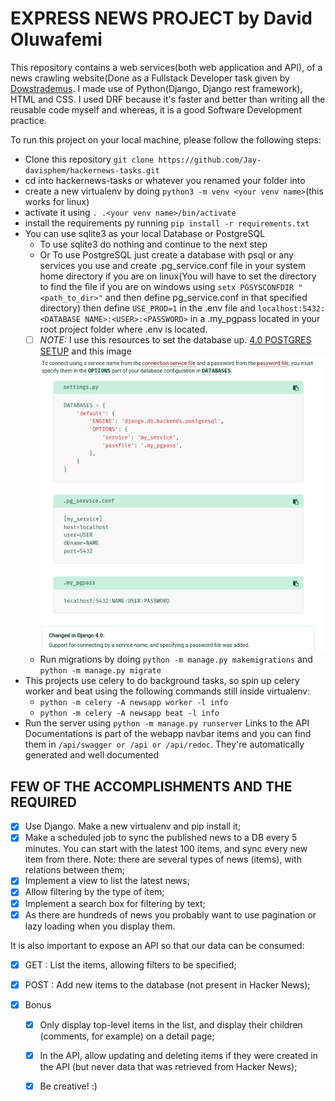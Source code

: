 # EXPRESS NEWS PROJECT by David Oluwafemi 

This repository contains a web services(both web application and API), of a news crawling website(Done as a Fullstack Developer task given by [Dowstrademus](https://www.drattraderapp.com/).
I made use of Python(Django, Django rest framework), HTML and CSS. I used DRF because it's faster and better than writing all the reusable code myself and whereas, it is a good Software Development practice. 

To run this project on your local machine, please follow the following steps:

* Clone this repository ```git clone https://github.com/Jay-davisphem/hackernews-tasks.git```
* cd into hackernews-tasks or whatever you renamed your folder into
* create a new virtualenv by doing ```python3 -m venv <your venv name>```(this works for linux)
* activate it using ```. .<your venv name>/bin/activate```
* install the requirements py running ```pip install -r requirements.txt```
* You can use sqlite3 as your local Database or PostgreSQL
  * To use sqlite3 do nothing and continue to the next step
  * Or To use PostgreSQL just create a database with psql or any services you use and create .pg_service.conf file in your system home directory if you are on linux(You will have to set the directory to find the file if you are on windows using ```setx PGSYSCONFDIR "<path_to_dir>"``` and then define pg_service.conf in that specified directory) then define ```USE_PROD=1``` in the .env file and ```localhost:5432:<DATABASE NAME>:<USER>:<PASSWORD>``` in a .my_pgpass located in your root project folder where .env is located.
  - [ ] *NOTE:* I use this resources to set the database up. [4.0 POSTGRES SETUP](https://docs.djangoproject.com/en/4.0/ref/databases/#postgresql-notes) and this image
  ![POSTGRES SETTING IMAGE](/static/img/database_guide.png)
  * Run migrations by doing ```python -m manage.py makemigrations``` and ```python -m manage.py migrate```
* This projects use celery to do background tasks, so spin up celery worker and beat using the following commands still inside virtualenv:
  * ```python -m celery -A newsapp worker -l info```
  * ```python -m celery -A newsapp beat -l info```
* Run the server using ```python -m manage.py runserver```
Links to the API Documentations is part of the webapp navbar items and you can find them in ```/api/swagger or /api or /api/redoc```. They're  automatically generated and well documented


## FEW OF THE ACCOMPLISHMENTS AND THE REQUIRED

  - [x] Use Django. Make a new virtualenv and pip install it;
  - [x] Make a scheduled job to sync the published news to a DB every 5 minutes. You can start with the latest 100 items, and sync every new item from there. Note: there are several types of news (items), with relations between them;
  - [x] Implement a view to list the latest news;
  - [x] Allow filtering by the type of item;
  - [x] Implement a search box for filtering by text;
  - [x] As there are hundreds of news you probably want to use pagination or lazy loading when you display them.

It is also important to expose an API so that our data can be consumed:

  - [x] GET  : List the items, allowing filters to be specified;
  - [x] POST  : Add new items to the database (not present in Hacker News);

- [x] Bonus

  - [x] Only display top-level items in the list, and display their children (comments, for example) on a detail page;
  - [x] In the API, allow updating and deleting items if they were created in the API (but never data that was retrieved from Hacker News);
  - [x] Be creative! :)

